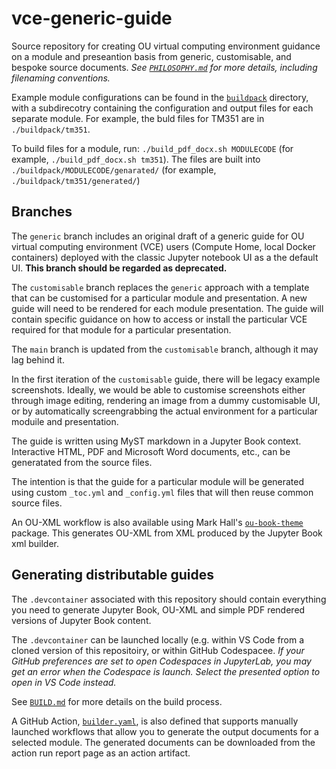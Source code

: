 # vce-generic-guide

Source repository for creating OU virtual computing environment guidance on a module and preseantion basis from generic, customisable, and bespoke source documents. *See [`PHILOSOPHY.md`](PHILOSOPHY.md) for more details, including filenaming conventions.*

Example module configurations can be found in the [`buildpack`](buildpack/) directory, with a subdirecotry containing the configuration and output files for each separate module. For example, the buld files for TM351 are in `./buildpack/tm351`.

To build files for a module, run: `./build_pdf_docx.sh MODULECODE` (for example, `./build_pdf_docx.sh tm351`). The files are built into `./buildpack/MODULECODE/genarated/` (for example, `./buildpack/tm351/generated/`)

## Branches

The `generic` branch includes an original draft of a generic guide for OU virtual computing environment (VCE) users (Compute Home, local Docker containers) deployed with the classic Jupyter notebook UI as a the default UI. __This branch should be regarded as deprecated.__

The `customisable` branch replaces the `generic` approach with a template that can be customised for a particular module and presentation. A new guide will need to be rendered for each module presentation. The guide will contain specific guidance on how to access or install the particular VCE required for that module for a particular presentation.

The `main` branch is updated from the `customisable` branch, although it may lag behind it.

In the first iteration of the `customisable` guide, there will be legacy example screenshots. Ideally, we would be able to customise screenshots either through image editing, rendering an image from a dummy customisable UI, or by automatically screengrabbing the actual environment for a particular moduile and presentation.

The guide is written using MyST markdown in a Jupyter Book context. Interactive HTML, PDF and Microsoft Word documents, etc., can be generatated from the source files.

The intention is that the guide for a particular module will be generated using custom `_toc.yml` and `_config.yml` files that will then reuse common source files.

An OU-XML workflow is also available using Mark Hall's [`ou-book-theme`](https://pypi.org/project/ou-book-theme/) package. This generates OU-XML from XML produced by the Jupyter Book xml builder.

## Generating distributable guides

The `.devcontainer` associated with this repository should contain everything you need to generate Jupyter Book, OU-XML and simple PDF rendered versions of Jupyter Book content.

The `.devcontainer` can be launched locally (e.g. within VS Code from a cloned version of this repositoiry, or within GitHub Codespacee. *If your GitHub preferences are set to open Codespaces in  JupyterLab, you may get an error when the Codespace is launch. Select the presented option to open in VS Code instead.*

See [`BUILD.md`](BUILD.md) for more details on the build process.

A GitHub Action, [`builder.yaml`](.github/workflows/builder.yaml), is also defined that supports manually launched workflows that allow you to generate the output documents for a selected module. The generated documents can be downloaded from the action run report page as an action artifact.
